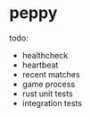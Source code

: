 # peppy

todo:
- healthcheck
- heartbeat
- recent matches
- game process
- rust unit tests
- integration tests